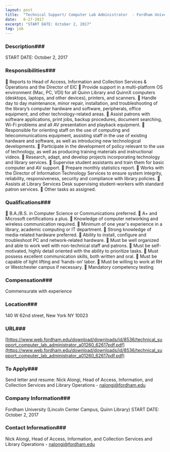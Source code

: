 ```yaml
---
layout: post
title:  "Technical Support/ Computer Lab Administrator  - Fordham University (Lincoln Center Campus, Quinn Library)"
date:   6-27-2017
excerpt: "START DATE: October 2, 2017"
tag: job
---
```


### Description###

START DATE: October 2, 2017


### Responsibilities###

 Reports to Head of Access, Information and Collection Services & Operations and the Director of EIC
 Provide support in a multi-platform OS environment (Mac, PC, VDI) for all Quinn Library and QuinnX computers
(desktops, laptops, and other devices), printers, and scanners.
 Handle day to day maintenance, minor repair, installation, and troubleshooting of the library’s computer hardware and
software, peripherals, office equipment, and other technology-related areas.
 Assist patrons with software applications, print jobs, backup procedures, document searching, Wi-Fi problems and all AV
presentation and playback equipment.
 Responsible for orienting staff on the use of computing and telecommunications equipment, assisting staff in the use of
existing hardware and software, as well as introducing new technological developments.
 Participate in the development of policy relevant to the use of technology, as well as producing training materials and
instructional videos.
 Research, adapt, and develop projects incorporating technology and library services.
 Supervise student assistants and train them for basic computer and AV support.
 Prepare monthly statistics report.
 Works with the Director of Information Technology Services to ensure system integrity, reliability, responsiveness, security
and compliance with library policies.
 Assists at Library Services Desk supervising student-workers with standard patron services.
 Other tasks as assigned.


### Qualifications###

 B.A./B.S. in Computer Science or Communications preferred.
 A+ and Microsoft certifications a plus.
 Knowledge of computer networking and wireless communication required.
 Minimum of one year's experience in a library, academic computing or IT department.
 Strong knowledge of media-related hardware preferred.
 Ability to install, configure and troubleshoot PC and network-related hardware.
 Must be well organized and able to work well with non-technical staff and patrons.
 Must be self-motivated, highly detail oriented with the ability to prioritize tasks.
 Must possess excellent communication skills, both written and oral.
 Must be capable of light lifting and ‘hands-on’ labor.
 Must be willing to work at RH or Westchester campus if necessary.
 Mandatory competency testing


### Compensation###

Commensurate with experience


### Location###

140 W 62nd street, New York NY 10023


### URL###

[https://www.web.fordham.edu/download/downloads/id/8536/technical_support_computer_lab_administrator_a01260_62617pdf.pdf](https://www.web.fordham.edu/download/downloads/id/8536/technical_support_computer_lab_administrator_a01260_62617pdf.pdf)

### To Apply###

Send letter and resume: Nick Alongi, Head of Access, Information, and Collection
Services and Library Operations - nalongi@fordham.edu



### Company Information###

Fordham University (Lincoln Center Campus, Quinn Library)
START DATE: October 2, 2017


### Contact Information###

Nick Alongi, Head of Access, Information, and Collection
Services and Library Operations - nalongi@fordham.edu

